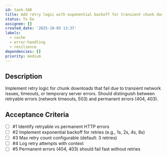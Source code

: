 ```yaml
---
id: task-348
title: Add retry logic with exponential backoff for transient chunk download failures
status: To Do
assignee: []
created_date: '2025-10-03 13:37'
labels:
  - cache
  - error-handling
  - resilience
dependencies: []
priority: medium
---
```


## Description

Implement retry logic for chunk downloads that fail due to transient network issues, timeouts, or temporary server errors. Should distinguish between retryable errors (network timeouts, 503) and permanent errors (404, 403).

## Acceptance Criteria
<!-- AC:BEGIN -->
- [ ] #1 Identify retryable vs permanent HTTP errors
- [ ] #2 Implement exponential backoff for retries (e.g., 1s, 2s, 4s, 8s)
- [ ] #3 Max retry count configurable (default: 3 retries)
- [ ] #4 Log retry attempts with context
- [ ] #5 Permanent errors (404, 403) should fail fast without retries
<!-- AC:END -->
